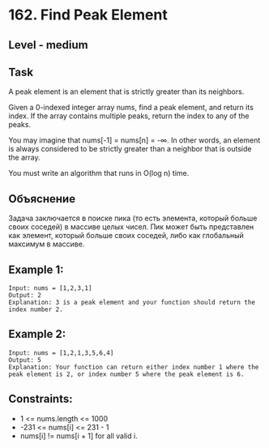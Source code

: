 # 162. Find Peak Element


## Level - medium


## Task
A peak element is an element that is strictly greater than its neighbors.

Given a 0-indexed integer array nums, find a peak element, and return its index. If the array contains multiple peaks, return the index to any of the peaks.

You may imagine that nums[-1] = nums[n] = -∞. In other words, an element is always considered to be strictly greater than a neighbor that is outside the array.

You must write an algorithm that runs in O(log n) time.


## Объяснение
Задача заключается в поиске пика (то есть элемента, который больше своих соседей) в массиве целых чисел. 
Пик может быть представлен как элемент, который больше своих соседей, либо как глобальный максимум в массиве.


## Example 1:
````
Input: nums = [1,2,3,1]
Output: 2
Explanation: 3 is a peak element and your function should return the index number 2.
````


## Example 2:
````
Input: nums = [1,2,1,3,5,6,4]
Output: 5
Explanation: Your function can return either index number 1 where the peak element is 2, or index number 5 where the peak element is 6.
````


## Constraints:
- 1 <= nums.length <= 1000
- -231 <= nums[i] <= 231 - 1
- nums[i] != nums[i + 1] for all valid i.


